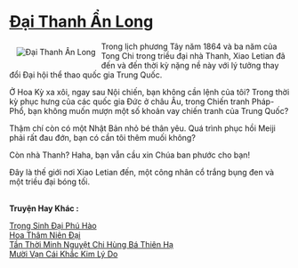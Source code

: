 <a href="https://truyentiki.com/dai-thanh-an-long.33924/" title="Đại Thanh Ẩn Long"><h1>Đại Thanh Ẩn Long</h1></a><div style="display:table"><img align="right" style="float: left; padding: 10px;" src="https://truyentiki.com/a/img/str/src/33924.jpg" alt="Đại Thanh Ẩn Long">Trong lịch phương Tây năm 1864 và ba năm của Tong Chi trong triều đại nhà Thanh, Xiao Letian đã đến và đến thời kỳ nặng nề này với lý tưởng thay đổi Đại hội thể thao quốc gia Trung Quốc. <p></p> Ở Hoa Kỳ xa xôi, ngay sau Nội chiến, bạn không cần lệnh của tôi? Trong thời kỳ phục hưng của các quốc gia Đức ở châu Âu, trong Chiến tranh Pháp-Phổ, bạn không muốn mượn một số khoản vay chiến tranh của Trung Quốc? <p></p> Thậm chí còn có một Nhật Bản nhỏ bé thân yêu. Quá trình phục hồi Meiji phải rất đau đớn, bạn có cần tôi thêm muối không? <p></p> Còn nhà Thanh? Haha, bạn vẫn cầu xin Chúa ban phước cho bạn! <p></p> Đây là thế giới nơi Xiao Letian đến, một công nhân cổ trắng bụng đen và một triều đại bóng tối.</div><p><br><b>Truyện Hay Khác :</b></p><a href="https://truyentiki.com/trong-sinh-dai-phu-hao.33923/" alt="Trọng Sinh Đại Phú Hào">Trọng Sinh Đại Phú Hào</a><br/><a href="https://truyentiki.wordpress.com/2020/06/08/hoa-tham-nien-dai/" alt="Hoa Thâm Niên Đại">Hoa Thâm Niên Đại</a><br/><a href="https://github.com/nownovels/top500/tree/master/truyenhay/33757/" alt="Tần Thời Minh Nguyệt Chi Hùng Bá Thiên Hạ">Tần Thời Minh Nguyệt Chi Hùng Bá Thiên Hạ</a><br/><a href="https://truyentiki.wordpress.com/2020/06/08/muoi-van-cai-khac-kim-ly-do/" alt="Mười Vạn Cái Khắc Kim Lý Do">Mười Vạn Cái Khắc Kim Lý Do</a><br/>